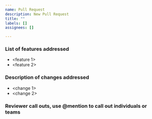 ```yaml
---
name: Pull Request
description: New Pull Request
title: ""
labels: []
assignees: []

---
```


### List of features addressed
- <feature 1>
- <feature 2>

### Description of changes addressed
- <change 1>
- <change 2>

### Reviewer call outs, use @mention to call out individuals or teams
